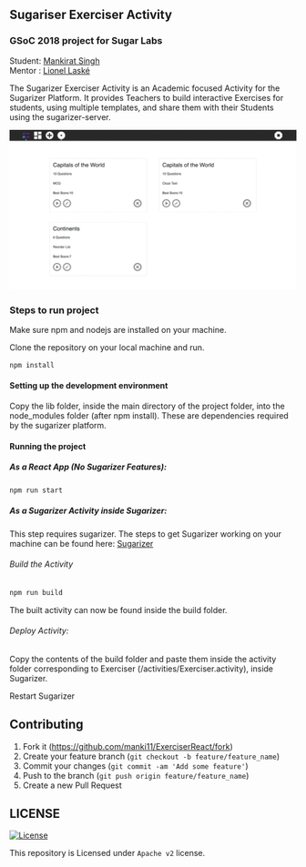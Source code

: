 ## Sugariser Exerciser Activity

### GSoC 2018 project for Sugar Labs

Student: [Mankirat Singh](https://github.com/manki11)<br/>
Mentor : [Lionel Laské](https://github.com/llaske)

The Sugarizer Exerciser Activity is an Academic focused Activity for the Sugarizer Platform. It provides Teachers to build interactive Exercises for students, using multiple templates, and share them with their Students using the sugarizer-server.

![](screenshots/screenshots.gif)

### Steps to run project

Make sure npm and nodejs are installed on your machine.

Clone the repository on your local machine and run.

```bash
npm install
```

#### Setting up the development environment

Copy the lib folder, inside the main directory of the project folder, into the node_modules folder (after npm install). These are dependencies required by the sugarizer platform.

#### Running the project

##### As a React App (No Sugarizer Features):

```bash
npm run start
```

##### As a Sugarizer Activity inside Sugarizer:
This step requires sugarizer. The steps to get Sugarizer working on your machine can be found here:
[Sugarizer](https://github.com/llaske/sugarizer)

###### Build the Activity

```bash
npm run build
```

The built activity can now be found inside the build folder.

###### Deploy Activity:

Copy the contents of the build folder and paste them inside the activity folder corresponding to Exerciser (/activities/Exerciser.activity), inside Sugarizer.

Restart Sugarizer


## Contributing

1. Fork it (<https://github.com/manki11/ExerciserReact/fork>)
2. Create your feature branch (`git checkout -b feature/feature_name`)
3. Commit your changes (`git commit -am 'Add some feature'`)
4. Push to the branch (`git push origin feature/feature_name`)
5. Create a new Pull Request

## LICENSE

[![License](https://img.shields.io/badge/License-Apache%202.0-blue.svg)](https://opensource.org/licenses/Apache-2.0)

This repository is Licensed under ```Apache v2``` license.
